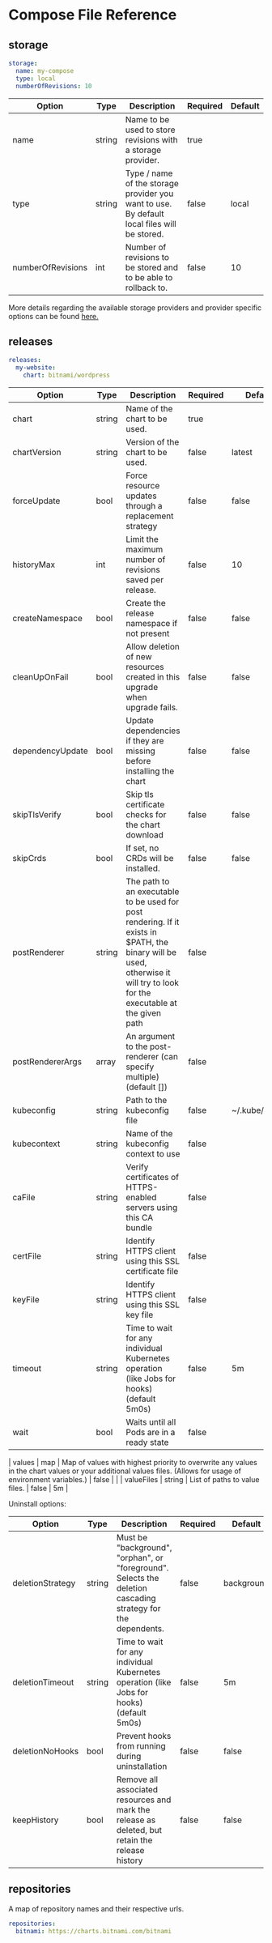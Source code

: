 # Compose File Reference

## storage

```yaml
storage:
  name: my-compose
  type: local
  numberOfRevisions: 10
```

| Option            | Type   | Description                                                                                 | Required | Default |
| ----------------- | ------ | ------------------------------------------------------------------------------------------- | -------- | ------- |
| name              | string | Name to be used to store revisions with a storage provider.                                 | true     |         |
| type              | string | Type / name of the storage provider you want to use. By default local files will be stored. | false    | local   |
| numberOfRevisions | int    | Number of revisions to be stored and to be able to rollback to.                             | false    | 10      |

More details regarding the available storage providers and provider specific options can be found [here.](storage-providers.md)

## releases

```yaml
releases:
  my-website:
    chart: bitnami/wordpress
```

| Option           | Type   | Description                                                                                                                                                                 | Required | Default        |
| ---------------- | ------ | --------------------------------------------------------------------------------------------------------------------------------------------------------------------------- | -------- | -------------- |
| chart            | string | Name of the chart to be used.                                                                                                                                               | true     |                |
| chartVersion     | string | Version of the chart to be used.                                                                                                                                            | false    | latest         |
| forceUpdate      | bool   | Force resource updates through a replacement strategy                                                                                                                       | false    | false          |
| historyMax       | int    | Limit the maximum number of revisions saved per release.                                                                                                                    | false    | 10             |
| createNamespace  | bool   | Create the release namespace if not present                                                                                                                                 | false    | false          |
| cleanUpOnFail    | bool   | Allow deletion of new resources created in this upgrade when upgrade fails.                                                                                                 | false    | false          |
| dependencyUpdate | bool   | Update dependencies if they are missing before installing the chart                                                                                                         | false    | false          |
| skipTlsVerify    | bool   | Skip tls certificate checks for the chart download                                                                                                                          | false    | false          |
| skipCrds         | bool   | If set, no CRDs will be installed.                                                                                                                                          | false    | false          |
| postRenderer     | string | The path to an executable to be used for post rendering. If it exists in $PATH, the binary will be used, otherwise it will try to look for the executable at the given path | false    |                |
| postRendererArgs | array  | An argument to the post-renderer (can specify multiple) (default [])                                                                                                        | false    |                |
| kubeconfig       | string | Path to the kubeconfig file                                                                                                                                                 | false    | ~/.kube/config |
| kubecontext      | string | Name of the kubeconfig context to use                                                                                                                                       | false    |                |
| caFile           | string | Verify certificates of HTTPS-enabled servers using this CA bundle                                                                                                           | false    |                |
| certFile         | string | Identify HTTPS client using this SSL certificate file                                                                                                                       | false    |                |
| keyFile          | string | Identify HTTPS client using this SSL key file                                                                                                                               | false    |                |
| timeout          | string | Time to wait for any individual Kubernetes operation (like Jobs for hooks) (default 5m0s)                                                                                   | false    | 5m             |
| wait             | bool   | Waits until all Pods are in a ready state                                                                                                                                   | false    |

| values           | map    | Map of values with highest priority to overwrite any values in the chart values or your additional values files. (Allows for usage of environment variables.)               | false    |                |
| valueFiles       | string | List of paths to value files.                                                                                                                                               | false    | 5m             |

Uninstall options:

| Option           | Type   | Description                                                                                                  | Required | Default    |
| ---------------- | ------ | ------------------------------------------------------------------------------------------------------------ | -------- | ---------- |
| deletionStrategy | string | Must be "background", "orphan", or "foreground". Selects the deletion cascading strategy for the dependents. | false    | background |
| deletionTimeout  | string | Time to wait for any individual Kubernetes operation (like Jobs for hooks) (default 5m0s)                    | false    | 5m         |
| deletionNoHooks  | bool   | Prevent hooks from running during uninstallation                                                             | false    | false      |
| keepHistory      | bool   | Remove all associated resources and mark the release as deleted, but retain the release history              | false    | false      |

## repositories

A map of repository names and their respective urls.

```yaml
repositories:
  bitnami: https://charts.bitnami.com/bitnami
```
